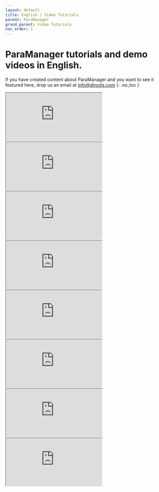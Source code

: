 ```yaml
---
layout: default
title: English | Video Tutorials
parent: ParaManager
grand_parent: Video Tutorials
nav_order: 1
---
```


# ParaManager tutorials and demo videos in English.
If you have created content about ParaManager and you want to see it featured here, drop us an email at info@diroots.com
{: .no_toc }

 <div class="di-iframe-container">
  <iframe
  title="ParaManager | ParaManager 1.1 | Free Revit Add-in to manage your Revit parameters"
  class="di-responsive-iframe"
  src="https://www.youtube.com/embed/ly-rkEs2TRE">
  </iframe>
</div>

 <div class="di-iframe-container">
  <iframe
  title="ParaManager | ParaManager | Revit Add-in Tutorial - Import Parameters from SP files and assign them to Categories"
  class="di-responsive-iframe" 
  src="https://www.youtube.com/embed/VszznY5B_CM">
  </iframe>
</div>

 <div class="di-iframe-container">
  <iframe
  title="ParaManager | Create and delete Revit parameters"
  class="di-responsive-iframe" 
  src="https://www.youtube.com/embed/fR3Ju4Qoonc">
  </iframe>
</div>

 <div class="di-iframe-container">
  <iframe
  title="ParaManager | Revit 🔌 ParaManager | How to Edit Shared Parameters Files"
  class="di-responsive-iframe" 
  src="https://www.youtube.com/embed/tdOf-fTZGYk">
  </iframe>
</div>

 <div class="di-iframe-container">
  <iframe
  title="ParaManager | ParaManager 1.2 New Features | Talks 01"
  class="di-responsive-iframe" 
  src="https://www.youtube.com/embed/1gQmrVrbJv0">
  </iframe>
</div>

 <div class="di-iframe-container">
  <iframe
  title="ParaManager | ParaManager | Manage Revit Parameters in the Family Environment"
  class="di-responsive-iframe"
  src="https://www.youtube.com/embed/V_vQ8RljMGA">
  </iframe>
</div>

 <div class="di-iframe-container">
  <iframe
  title="ParaManager | Revit 💡 | Managing Shared Parameters files and Batch adding parameters to families using ParaManager"
  class="di-responsive-iframe" 
  src="https://www.youtube.com/embed/513BzUdGTYE">
  </iframe>
</div>

 <div class="di-iframe-container">
  <iframe
  title="ParaManager | ParaManager | Revit Add-in For Importing, Creating and Assigning Parameters - DiRoots"
  class="di-responsive-iframe" 
  src="https://www.youtube.com/embed/7HAe58-BZos">
  </iframe>
</div>